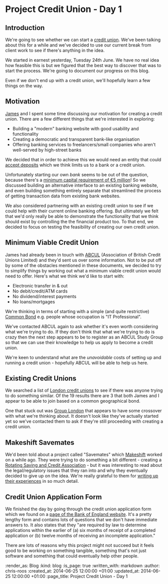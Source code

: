 Project Credit Union - Day 1
============================

## Introduction

We're going to see whether we can start a [credit union][]. We've been talking about this for a while and we've decided to use our current break from client work to see if there's anything in the idea.

We started in earnest yesterday, Tuesday 24th June. We have no real idea how feasible this is but we figured that the best way to discover that was to start the process. We're going to document our progress on this blog.

Even if we don't end up with a credit union, we'll hopefully learn a few things on the way.

## Motivation

[James][] and I spent some time discussing our motivation for creating a credit union. There are a few different things that we're interested in exploring:

* Building a "modern" banking website with good usability and functionality
* Creating a democratic and transparent bank-like organisation
* Offering banking services to freelancers/small companies who aren't well-served by high-street banks

We decided that in order to achieve this we would need an entity that could [accept deposits][] which we think limits us to a bank or a credit union.

Unfortunately starting our own *bank* seems to be out of the question, because there's a [minimum capital requirement of €5 million][BoE New Bank Application]! So we discussed building an alternative interface to an existing banking website, and even building something entirely separate that streamlined the process of getting transaction data from existing bank websites. 

We also considered partnering with an existing credit union to see if we could help with their current online banking offering. But ultimately we felt that we'd only really be able to demonstrate the functionality that we think should exist by controlling the the financial product too. To that end, we decided to focus on testing the feasibility of creating our own credit union.

## Minimum Viable Credit Union

James had already been in touch with [ABCUL][] (Association of British Credit Unions Limited) and they'd sent us over some information. Not to be put off by some of the obstacles mentioned in these documents, we decided to try to simplify things by working out what a minimum viable credit union would need to offer. Here's what we think we'd like to start with:

* Electronic transfer in & out
* No debit/credit/ATM cards
* No dividend/interest payments
* No loans/mortgages

We're thinking in terms of starting with a simple (and quite restrictive) [Common Bond][] e.g. people whose occupation is "IT Professional".

We've contacted ABCUL again to ask whether it's even worth considering what we're trying to do. If they don't think that what we're trying to do is crazy then the next step appears to be to register as an ABCUL Study Group so that we can use their knowledge to help us apply to become a credit union.

We're keen to understand what are the _unavoidable_ costs of setting up and running a credit union - hopefully ABCUL will be able to help us here.

## Existing Credit Unions

We searched a list of [London credit unions][] to see if there was anyone trying to do something similar. Of the 19 results there are 3 that both James and I appear to be able to join based on a common geographical bond.

One that stuck out was [Group London][] that appears to have some crossover with what we're thinking about. It doesn't look like they've actually started yet so we've contacted them to ask if they're still proceeding with creating a credit union.

## Makeshift Savemates

We'd been told about a project called "Savemates" which [Makeshift][] worked on a while ago. They were trying to do something a bit different - creating a [Rotating Saving and Credit Association][] - but it was interesting to read about the legal/regulatory issues that they ran into and why they eventually decided to give up on the idea. We're really grateful to them for [writing up their experiences][Savemates] in so much detail.

## Credit Union Application Form

We finished the day by going through the credit union application form which we found on a [page of the Bank of England website][BoE New Credit Union Application]. It's a pretty lengthy form and contains lots of questions that we don't have immediate answers to. It also states that they "are required by law to determine applications within the earlier of (a) six months of receipt of a completed application or (b) twelve months of receiving an incomplete application."

There are lots of reasons why this project might not succeed but it feels good to be working on something tangible, something that's not just software and something that could eventually help other people.

[ABCUL]: http://www.abcul.org/
[BoE New Credit Union Application]: http://www.bankofengland.co.uk/pra/Pages/authorisations/newfirm/creditunion.aspx
[BoE New Bank Application]: http://www.bankofengland.co.uk/pra/Pages/authorisations/newfirm/banking.aspx
[credit union]: http://en.wikipedia.org/wiki/Credit_union
[Group London]: https://blog.grouplondon.co.uk/2013/10/15/hello-welcome-to-group-london/
[James]: /james-mead
[London credit unions]: http://www.findyourcreditunion.co.uk/home?search=true&homepostcode=&city=london&workpostcode=ec2a+2be&employer=&associations=#resultsheading
[Makeshift]: http://makeshift.io/
[Rotating Saving and Credit Association]: http://en.wikipedia.org/wiki/Rotating_Savings_and_Credit_Association
[Savemates]: http://writing.makeshift.io/pieces/things-we-learnt-trying-and-failing-to-build-a-regulated-social-savings-service-called-savemates
[Common Bond]: http://en.wikipedia.org/wiki/Bond_of_association
[accept deposits]: http://www.legislation.gov.uk/uksi/2001/544/part/II/chapter/II/made

:render_as: Blog
:kind: blog
:is_page: true
:written_with: markdown
:author: chris-roos
:created_at: 2014-06-25 12:00:00 +01:00
:updated_at: 2014-06-25 12:00:00 +01:00
:page_title: Project Credit Union - Day 1
